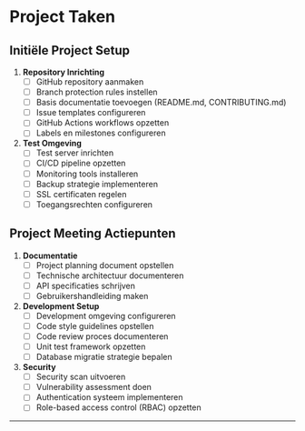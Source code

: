 # Project Taken

## Initiële Project Setup
1. **Repository Inrichting**
   - [ ] GitHub repository aanmaken
   - [ ] Branch protection rules instellen
   - [ ] Basis documentatie toevoegen (README.md, CONTRIBUTING.md)
   - [ ] Issue templates configureren
   - [ ] GitHub Actions workflows opzetten
   - [ ] Labels en milestones configureren

2. **Test Omgeving**
   - [ ] Test server inrichten
   - [ ] CI/CD pipeline opzetten
   - [ ] Monitoring tools installeren
   - [ ] Backup strategie implementeren
   - [ ] SSL certificaten regelen
   - [ ] Toegangsrechten configureren

## Project Meeting Actiepunten
1. **Documentatie**
   - [ ] Project planning document opstellen
   - [ ] Technische architectuur documenteren
   - [ ] API specificaties schrijven
   - [ ] Gebruikershandleiding maken

2. **Development Setup**
   - [ ] Development omgeving configureren
   - [ ] Code style guidelines opstellen
   - [ ] Code review proces documenteren
   - [ ] Unit test framework opzetten
   - [ ] Database migratie strategie bepalen

3. **Security**
   - [ ] Security scan uitvoeren
   - [ ] Vulnerability assessment doen
   - [ ] Authentication systeem implementeren
   - [ ] Role-based access control (RBAC) opzetten

---
